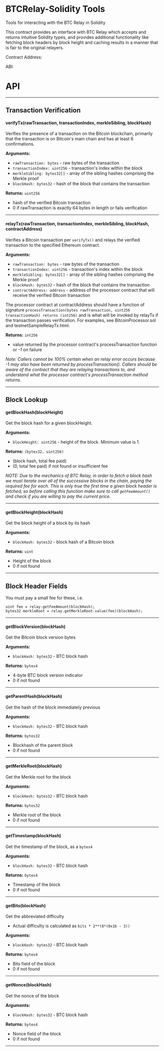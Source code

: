 # BTCRelay-Solidity Tools
Tools for interacting with the BTC Relay in Solidity

This contract provides an interface with BTC Relay which accepts and returns intuitive Solidity types, and provides additional functionality like fetching block headers by block height and caching results in a manner that is fair to the original relayers.

Contract Address:

ABI:

# API
----

## Transaction Verification

#### verifyTx(rawTransaction, transactionIndex, merkleSibling, blockHash)

Verifies the presence of a transaction on the Bitcoin blockchain, primarily that the transaction is on Bitcoin's main chain and has at least 6 confirmations.

**Arguments:**
* `rawTransaction: bytes` - raw bytes of the transaction
* `transactionIndex: uint256` - transaction's index within the block
* `merkleSibling: bytes32[]` - array of the sibling hashes comprising the Merkle proof
* `blockHash: bytes32` - hash of the block that contains the transaction

**Returns:** `uint256`
* hash of the verified Bitcoin transaction
* 0 if rawTransaction is exactly 64 bytes in length or fails verification

---

#### relayTx(rawTransaction, transactionIndex, merkleSibling, blockHash, contractAddress)

Verifies a Bitcoin transaction per `verifyTx()` and relays the verified transaction to the specified Ethereum contract.

**Arguments:**
* `rawTransaction: bytes` - raw bytes of the transaction
* `transactionIndex: uint256` - transaction's index within the block
* `merkleSibling: bytes32[]` - array of the sibling hashes comprising the Merkle proof
* `blockHash: bytes32` - hash of the block that contains the transaction
* `contractAddress: address` - address of the processor contract that will receive the verified Bitcoin transaction

The processor contract at contractAddress should have a function of signature `processTransaction(bytes rawTransaction, uint256 transactionHash) returns (int256)` and is what will be invoked by relayTx if the transaction passes verification. For examples, see BitcoinProcessor.sol and testnetSampleRelayTx.html.

**Returns:** `int256`
* value returned by the processor contract's processTransaction function
or _-1_ on failure

_Note: Callers cannot be 100% certain when an relay error occurs because_ -1  _may also have been returned by processTransaction(). Callers should be aware of the contract that they are relaying transactions to, and understand what the processor contract's processTransaction method returns._

--------------------------------------------------------------------------------

## Block Lookup

#### getBlockHash(blockHeight)

Get the block hash for a given blockHeight.

**Arguments:**
* `blockHeight: uint256` - height of the block. Minimum value is 1.

**Returns:** `(bytes32, uint256)`
* (block hash, total fee paid)
* (0, total fee paid) if not found or insufficient fee

*NOTE:  Due to the mechanics of BTC Relay, in order to fetch a block hash we must iterate over all of the successive blocks in the chain, paying the required fee for each. This is only true the first time a given block header is fetched, so before calling this function make sure to call `getFeeAmount()` and check if you are willing to pay the current price.*

---

#### getBlockHeight(blockHash)

Get the block height of a block by its hash

**Arguments:**
* `blockHash: bytes32` - block hash of a Bitcoin block

**Returns:** `uint`
* Height of the block
* 0 if not found

--------------------------------------------------------------------------------

## Block Header Fields

You must pay a small fee for these, i.e.

    uint fee = relay.getFeeAmount(blockHash);
    bytes32 merkleRoot = relay.getMerkleRoot.value(fee)(blockHash);
---
#### getBlockVersion(blockHash)

Get the Bitcoin block version bytes

**Arguments:**
* `blockHash: bytes32` - BTC block hash

**Returns:** `bytes4`
* 4-byte BTC block version indicator
* 0 if not found

---

#### getParentHash(blockHash)

Get the hash of the block immediately previous

**Arguments:**
* `blockHash: bytes32` - BTC block hash

**Returns:** `bytes32`
* Blockhash of the parent block
* 0 if not found

---

#### getMerkleRoot(blockHash)

Get the Merkle root for the block

**Arguments:**
* `blockHash: bytes32` - BTC block hash

**Returns:** `bytes32`
* Merkle root of the block
* 0 if not found

---

#### getTimestamp(blockHash)

Get the timestamp of the block, as a `bytes4`

**Arguments:**
* `blockHash: bytes32` - BTC block hash

**Returns:** `bytes4`
* Timestamp of the block
* 0 if not found

---

#### getBits(blockHash)

Get the abbreviated difficulty
- Actual difficulty is calculated as `bits * 2**(8*(0x1b - 3))`

**Arguments:**
* `blockHash: bytes32` - BTC block hash

**Returns:** `bytes4`
* Bits field of the block
* 0 if not found

---

#### getNonce(blockHash)

Get the nonce of the block

**Arguments:**
* `blockHash: bytes32` - BTC block hash

**Returns:** `bytes4`
* Nonce field of the block
* 0 if not found

---
